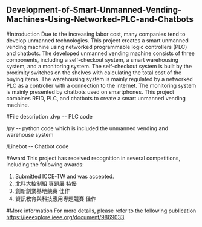 ## Development-of-Smart-Unmanned-Vending-Machines-Using-Networked-PLC-and-Chatbots

#Introduction
Due to the increasing labor cost, many companies tend to develop unmanned technologies. This project creates a smart unmanned vending machine using networked programmable logic controllers (PLC) and chatbots. The developed unmanned vending machine consists of three components, including a self-checkout system, a smart warehousing system, and a monitoring system. The self-checkout system is built by the proximity switches on the shelves with calculating the total cost of the buying items. The warehousing system is mainly regulated by a networked PLC as a controller with a connection to the internet. The monitoring system is mainly presented by chatbots used on smartphones. This project combines RFID, PLC, and chatbots to create a smart unmanned vending machine.

#File description
.dvp -- PLC code

/py  -- python code which is included the unmanned vending and warehouse system

/Linebot -- Chatbot code

#Award
This project has received recognition in several competitions, including the following awards:

1. Submitted ICCE-TW and was accepted.
2. 北科大控制組 專題展 特優
3. 創新創業基地競賽 佳作
4. 資訊教育與科技應用專題競賽 佳作

#More information
For more details, please refer to the following publication
https://ieeexplore.ieee.org/document/9869033
